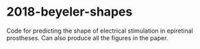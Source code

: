 # 2018-beyeler-shapes

Code for predicting the shape of electrical stimulation in epiretinal prostheses.
Can also produce all the figures in the paper.
